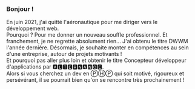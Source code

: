 ### Bonjour !
En juin 2021, j'ai quitté l'aéronautique pour me diriger vers le développement web. <br> Pourquoi ? Pour me donner un nouveau souffle professionnel. Et franchement, je ne regrette absolument rien...
J'ai obtenu le titre DWWM l'année dernière. Désormais, je souhaite monter en compétences au sein d'une entreprise, autour de projets motivants ! <br>Et pourquoi pas aller plus loin et obtenir le titre Concepteur développeur d'applications par 🅰🅻🆃🅴🆁🅽🅰🅽🅲🅴. <br>Alors si vous cherchez un dev en ⓅⒽⓅ qui soit motivé, rigoureux et persévérant, il se pourrait bien qu'on se rencontre très prochainement !

<!--
**sebastien-violante/sebastien-violante** is a ✨ _special_ ✨ repository because its `README.md` (this file) appears on your GitHub profile.

Here are some ideas to get you started:

- 🔭 I’m currently working on ...
- 🌱 I’m currently learning ...
- 👯 I’m looking to collaborate on ...
- 🤔 I’m looking for help with ...
- 💬 Ask me about ...
- 📫 How to reach me: ...
- 😄 Pronouns: ...
- ⚡ Fun fact: ...
-->
